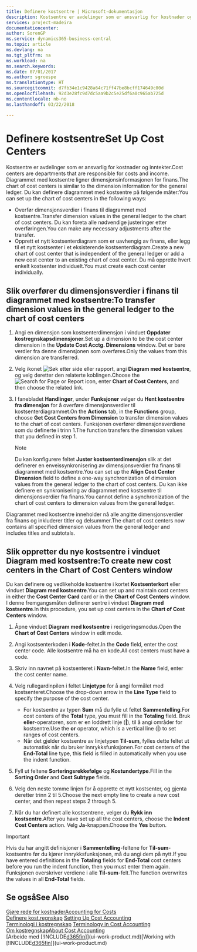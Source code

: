 ```yaml
---
title: Definere kostsentre | Microsoft-dokumentasjon
description: Kostsentre er avdelinger som er ansvarlig for kostnader og inntekter. Diagrammet med kostsentre ligner dimensjonsinformasjonen for finans.
services: project-madeira
documentationcenter: 
author: SorenGP
ms.service: dynamics365-business-central
ms.topic: article
ms.devlang: na
ms.tgt_pltfrm: na
ms.workload: na
ms.search.keywords: 
ms.date: 07/01/2017
ms.author: sgroespe
ms.translationtype: HT
ms.sourcegitcommit: d7fb34e1c9428a64c71ff47be8bcff174649c00d
ms.openlocfilehash: 92d3e28fc9d7dc5aa9b2c5e25df6a0c965ab725d
ms.contentlocale: nb-no
ms.lasthandoff: 03/22/2018

---
```

# <a name="set-up-cost-centers"></a><span data-ttu-id="d0bdb-104">Definere kostsentre</span><span class="sxs-lookup"><span data-stu-id="d0bdb-104">Set Up Cost Centers</span></span>
<span data-ttu-id="d0bdb-105">Kostsentre er avdelinger som er ansvarlig for kostnader og inntekter.</span><span class="sxs-lookup"><span data-stu-id="d0bdb-105">Cost centers are departments that are responsible for costs and income.</span></span> <span data-ttu-id="d0bdb-106">Diagrammet med kostsentre ligner dimensjonsinformasjonen for finans.</span><span class="sxs-lookup"><span data-stu-id="d0bdb-106">The chart of cost centers is similar to the dimension information for the general ledger.</span></span> <span data-ttu-id="d0bdb-107">Du kan definere diagrammet med kostsentre på følgende måter:</span><span class="sxs-lookup"><span data-stu-id="d0bdb-107">You can set up the chart of cost centers in the following ways:</span></span>  

-   <span data-ttu-id="d0bdb-108">Overfør dimensjonsverdier i finans til diagrammet med kostsentre.</span><span class="sxs-lookup"><span data-stu-id="d0bdb-108">Transfer dimension values in the general ledger to the chart of cost centers.</span></span> <span data-ttu-id="d0bdb-109">Du kan foreta alle nødvendige justeringer etter overføringen.</span><span class="sxs-lookup"><span data-stu-id="d0bdb-109">You can make any necessary adjustments after the transfer.</span></span>  
-   <span data-ttu-id="d0bdb-110">Opprett et nytt kostsenterdiagram som er uavhengig av finans, eller legg til et nytt kostsenter i et eksisterende kostsenterdiagram.</span><span class="sxs-lookup"><span data-stu-id="d0bdb-110">Create a new chart of cost center that is independent of the general ledger or add a new cost center to an existing chart of cost center.</span></span> <span data-ttu-id="d0bdb-111">Du må opprette hvert enkelt kostsenter individuelt.</span><span class="sxs-lookup"><span data-stu-id="d0bdb-111">You must create each cost center individually.</span></span>  

## <a name="to-transfer-dimension-values-in-the-general-ledger-to-the-chart-of-cost-centers"></a><span data-ttu-id="d0bdb-112">Slik overfører du dimensjonsverdier i finans til diagrammet med kostsentre:</span><span class="sxs-lookup"><span data-stu-id="d0bdb-112">To transfer dimension values in the general ledger to the chart of cost centers</span></span>  
1.  <span data-ttu-id="d0bdb-113">Angi en dimensjon som kostsenterdimensjon i vinduet **Oppdater kostregnskapsdimensjoner**.</span><span class="sxs-lookup"><span data-stu-id="d0bdb-113">Set up a dimension to be the cost center dimension in the **Update Cost Acctg. Dimensions** window.</span></span> <span data-ttu-id="d0bdb-114">Det er bare verdier fra denne dimensjonen som overføres.</span><span class="sxs-lookup"><span data-stu-id="d0bdb-114">Only the values from this dimension are transferred.</span></span>  
2.  <span data-ttu-id="d0bdb-115">Velg ikonet ![Søk etter side eller rapport](media/ui-search/search_small.png "Søk etter side eller rapport"), angi **Diagram med kostsentre**, og velg deretter den relaterte koblingen.</span><span class="sxs-lookup"><span data-stu-id="d0bdb-115">Choose the ![Search for Page or Report](media/ui-search/search_small.png "Search for Page or Report icon") icon, enter **Chart of Cost Centers**, and then choose the related link.</span></span>  
3.  <span data-ttu-id="d0bdb-116">I fanebladet **Handlinger**, under **Funksjoner** velger du **Hent kostsentre fra dimensjon** for å overføre dimensjonsverdier til kostsenterdiagrammet.</span><span class="sxs-lookup"><span data-stu-id="d0bdb-116">On the **Actions** tab, in the **Functions** group, choose **Get Cost Centers from Dimension** to transfer dimension values to the chart of cost centers.</span></span> <span data-ttu-id="d0bdb-117">Funksjonen overfører dimensjonsverdiene som du definerte i trinn 1.</span><span class="sxs-lookup"><span data-stu-id="d0bdb-117">The function transfers the dimension values that you defined in step 1.</span></span>  

    > [!NOTE]  
    >  <span data-ttu-id="d0bdb-118">Du kan konfigurere feltet **Juster kostsenterdimensjon** slik at det definerer en enveissynkronisering av dimensjonsverdier fra finans til diagrammet med kostsentre.</span><span class="sxs-lookup"><span data-stu-id="d0bdb-118">You can set up the **Align Cost Center Dimension**  field to define a one-way synchronization of dimension values from the general ledger to the chart of cost centers.</span></span> <span data-ttu-id="d0bdb-119">Du kan ikke definere en synkronisering av diagrammet med kostsentre til dimensjonsverdier fra finans.</span><span class="sxs-lookup"><span data-stu-id="d0bdb-119">You cannot define a synchronization of the chart of cost centers to dimension values from the general ledger.</span></span>  

<span data-ttu-id="d0bdb-120">Diagrammet med kostsentre inneholder nå alle angitte dimensjonsverdier fra finans og inkluderer titler og delsummer.</span><span class="sxs-lookup"><span data-stu-id="d0bdb-120">The chart of cost centers now contains all specified dimension values from the general ledger and includes titles and subtotals.</span></span>  

## <a name="to-create-new-cost-centers-in-the-chart-of-cost-centers-window"></a><span data-ttu-id="d0bdb-121">Slik oppretter du nye kostsentre i vinduet Diagram med kostsentre:</span><span class="sxs-lookup"><span data-stu-id="d0bdb-121">To create new cost centers in the Chart of Cost Centers window</span></span>  
<span data-ttu-id="d0bdb-122">Du kan definere og vedlikeholde kostsentre i kortet **Kostsenterkort** eller vinduet **Diagram med kostsentre**.</span><span class="sxs-lookup"><span data-stu-id="d0bdb-122">You can set up and maintain cost centers in either the **Cost Center Card** card or in the **Chart of Cost Centers** window.</span></span> <span data-ttu-id="d0bdb-123">I denne fremgangsmåten definerer sentre i vinduet **Diagram med kostsentre**.</span><span class="sxs-lookup"><span data-stu-id="d0bdb-123">In this procedure, you set up cost centers in the **Chart of Cost Centers** window.</span></span>  

1. <span data-ttu-id="d0bdb-124">Åpne vinduet **Diagram med kostsentre** i redigeringsmodus.</span><span class="sxs-lookup"><span data-stu-id="d0bdb-124">Open the **Chart of Cost Centers** window in edit mode.</span></span>  
2. <span data-ttu-id="d0bdb-125">Angi kostsenterkoden i **Kode**-feltet.</span><span class="sxs-lookup"><span data-stu-id="d0bdb-125">In the **Code** field, enter the cost center code.</span></span> <span data-ttu-id="d0bdb-126">Alle kostsentre må ha en kode.</span><span class="sxs-lookup"><span data-stu-id="d0bdb-126">All cost centers must have a code.</span></span>  
3. <span data-ttu-id="d0bdb-127">Skriv inn navnet på kostsenteret i **Navn**-feltet.</span><span class="sxs-lookup"><span data-stu-id="d0bdb-127">In the **Name** field, enter the cost center name.</span></span>  
4. <span data-ttu-id="d0bdb-128">Velg rullegardinpilen i feltet **Linjetype** for å angi formålet med kostsenteret.</span><span class="sxs-lookup"><span data-stu-id="d0bdb-128">Choose the drop-down arrow in the **Line Type** field to specify the purpose of the cost center.</span></span>  

    - <span data-ttu-id="d0bdb-129">For kostsentre av typen **Sum** må du fylle ut feltet **Sammentelling**.</span><span class="sxs-lookup"><span data-stu-id="d0bdb-129">For cost centers of the **Total** type, you must fill in the **Totaling** field.</span></span> <span data-ttu-id="d0bdb-130">Bruk **eller**-operatoren, som er en loddrett linje (**&#124;**), til å angi områder for kostsentre.</span><span class="sxs-lookup"><span data-stu-id="d0bdb-130">Use the **or** operator, which is a vertical line (**&#124;**) to set ranges of cost centers.</span></span>  
    - <span data-ttu-id="d0bdb-131">Når det gjelder kostsentre av linjetypen **Til-sum**, fylles dette feltet ut automatisk når du bruker innrykksfunksjonen.</span><span class="sxs-lookup"><span data-stu-id="d0bdb-131">For cost centers of the **End-Total** line type, this field is filled in automatically when you use the indent function.</span></span>  
5.  <span data-ttu-id="d0bdb-132">Fyll ut feltene **Sorteringsrekkefølge** og **Kostundertype**.</span><span class="sxs-lookup"><span data-stu-id="d0bdb-132">Fill in the **Sorting Order** and **Cost Subtype** fields.</span></span>  
6.  <span data-ttu-id="d0bdb-133">Velg den neste tomme linjen for å opprette et nytt kostsenter, og gjenta deretter trinn 2 til 5.</span><span class="sxs-lookup"><span data-stu-id="d0bdb-133">Choose the next empty line to create a new cost center, and then repeat steps 2 through 5.</span></span>  
7.  <span data-ttu-id="d0bdb-134">Når du har definert alle kostsentrene, velger du **Rykk inn kostsentre**.</span><span class="sxs-lookup"><span data-stu-id="d0bdb-134">After you have set up all the cost centers, choose the **Indent Cost Centers** action.</span></span> <span data-ttu-id="d0bdb-135">Velg **Ja**-knappen.</span><span class="sxs-lookup"><span data-stu-id="d0bdb-135">Choose the **Yes** button.</span></span>  

> [!IMPORTANT]  
>  <span data-ttu-id="d0bdb-136">Hvis du har angitt definisjoner i **Sammentelling**-feltene for **Til-sum**-kostsentre før du kjører innrykksfunksjonen, må du angi dem på nytt.</span><span class="sxs-lookup"><span data-stu-id="d0bdb-136">If you have entered definitions in the **Totaling** fields for **End-Total** cost centers before you run the indent function, then you must enter them again.</span></span> <span data-ttu-id="d0bdb-137">Funksjonen overskriver verdiene i alle **Til-sum**-felt.</span><span class="sxs-lookup"><span data-stu-id="d0bdb-137">The function overwrites the values in all **End-Total** fields.</span></span>  

## <a name="see-also"></a><span data-ttu-id="d0bdb-138">Se også</span><span class="sxs-lookup"><span data-stu-id="d0bdb-138">See Also</span></span>  
[<span data-ttu-id="d0bdb-139">Gjøre rede for kostnader</span><span class="sxs-lookup"><span data-stu-id="d0bdb-139">Accounting for Costs</span></span>](finance-manage-cost-accounting.md)  
<span data-ttu-id="d0bdb-140">[Definere kost.regnskap](finance-set-up-cost-accounting.md) </span><span class="sxs-lookup"><span data-stu-id="d0bdb-140">[Setting Up Cost Accounting](finance-set-up-cost-accounting.md) </span></span>  
<span data-ttu-id="d0bdb-141">[Terminologi i kostregnskap](finance-terminology-in-cost-accounting.md) </span><span class="sxs-lookup"><span data-stu-id="d0bdb-141">[Terminology in Cost Accounting](finance-terminology-in-cost-accounting.md) </span></span>  
[<span data-ttu-id="d0bdb-142">Om kostregnskap</span><span class="sxs-lookup"><span data-stu-id="d0bdb-142">About Cost Accounting</span></span>](finance-about-cost-accounting.md)  
<span data-ttu-id="d0bdb-143">[Arbeide med [!INCLUDE[d365fin](includes/d365fin_md.md)]](ui-work-product.md)</span><span class="sxs-lookup"><span data-stu-id="d0bdb-143">[Working with [!INCLUDE[d365fin](includes/d365fin_md.md)]](ui-work-product.md)</span></span>


